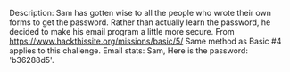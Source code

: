 Description: 
Sam has gotten wise to all the people who wrote their own forms to get the password. Rather than 
actually learn the password, he decided to make his email program a little more secure.
From <https://www.hackthissite.org/missions/basic/5/> 
Same method as Basic #4 applies to this challenge.
Email stats:
Sam,
Here is the password: 'b36288d5'.
